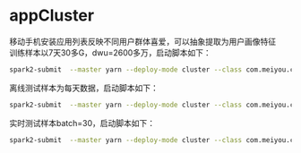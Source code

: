 # appCluster
移动手机安装应用列表反映不同用户群体喜爱，可以抽象提取为用户画像特征<br>
训练样本以7天30多G，dwu=2600多万，启动脚本如下：<br>
```Bash
spark2-submit  --master yarn --deploy-mode cluster --class com.meiyou.cluster.AppCluster --queue lee --executor-memory 8G --executor-cores 4 --driver-memory 8G --num-executors 50 --driver-cores 1 --conf spark.default.parallelism=600 hdfs://lee:8020/jars/app_cluster.jar 50 20 128 129
```
离线测试样本为每天数据，启动脚本如下：<br>
```Bash
spark2-submit  --master yarn --deploy-mode cluster --class com.meiyou.cluster.OnLineCluster --queue lee --executor-memory 4G --executor-cores 8 --driver-memory 16G --num-executors 20 --driver-cores 10 --conf spark.default.parallelism=600 --conf spark.kryoserializer.buffer.max=128m hdfs://bjn-1:8020/jars/app_cluster.jar 20 $(date +"%Y%m%d" -d "-1 days")
```
实时测试样本batch=30，启动脚本如下：<br>
```Bash
spark2-submit  --master yarn --deploy-mode cluster --class com.meiyou.cluster.AppClusterDstream --queue lee --executor-memory 4G --executor-cores 4 --driver-memory 8G --num-executors 5 --driver-cores 4 --conf spark.kryoserializer.buffer.max=128m hdfs://bjn-1:8020/jars/app_cluster.jar 30
```
